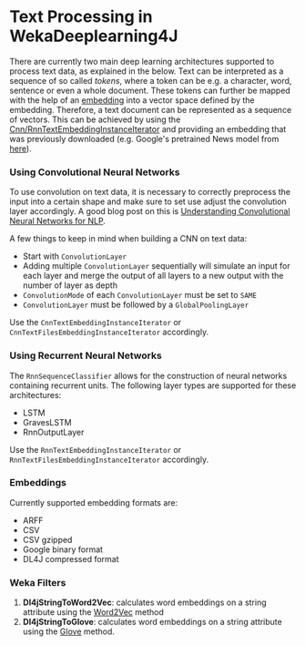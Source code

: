 # Text Processing in WekaDeeplearning4J
There are currently two main deep learning architectures supported to process text data, as explained in the below.
Text can be interpreted as a sequence of so called *tokens*, where a token can be e.g. a character, word, sentence or even a whole document. These tokens can further be mapped with the help of an [embedding](https://en.wikipedia.org/wiki/Word_embedding) into a vector space defined by the embedding. Therefore, a text document can be represented as a sequence of vectors. This can be achieved by using the [Cnn/RnnTextEmbeddingInstanceIterator](data.md#cnnrnntextembeddinginstanceiterator) and providing an embedding that was previously downloaded (e.g. Google's pretrained News model from [here](https://code.google.com/archive/p/word2vec/)). 

### Using Convolutional Neural Networks
To use convolution on text data, it is necessary to correctly preprocess the input into a certain shape and make sure to set use adjust the convolution layer accordingly. A good blog post on this is [Understanding Convolutional Neural Networks for NLP](http://www.wildml.com/2015/11/understanding-convolutional-neural-networks-for-nlp/).

A few things to keep in mind when building a CNN on text data:

- Start with `ConvolutionLayer`
- Adding multiple `ConvolutionLayer` sequentially will simulate an input for each layer and merge the output of all layers to a new output with the number of layer as depth
- `ConvolutionMode` of each `ConvolutionLayer` must be set to `SAME`
- `ConvolutionLayer` must be followed by a `GlobalPoolingLayer`

Use the `CnnTextEmbeddingInstanceIterator` or `CnnTextFilesEmbeddingInstanceIterator` accordingly.

### Using Recurrent Neural Networks

The `RnnSequenceClassifier` allows for the construction of neural networks containing recurrent units. The following layer types are supported for these architectures:

- LSTM
- GravesLSTM
- RnnOutputLayer

Use the `RnnTextEmbeddingInstanceIterator` or `RnnTextFilesEmbeddingInstanceIterator` accordingly.
### Embeddings

Currently supported embedding formats are:

- ARFF
- CSV
- CSV gzipped
- Google binary format
- DL4J compressed format

### Weka Filters

 1. __Dl4jStringToWord2Vec__: calculates word embeddings on a string attribute using the [Word2Vec](https://code.google.com/archive/p/word2vec/) method
 2. __Dl4jStringToGlove__: calculates word embeddings on a string attribute using the [Glove]( https://nlp.stanford.edu/projects/glove/) method.